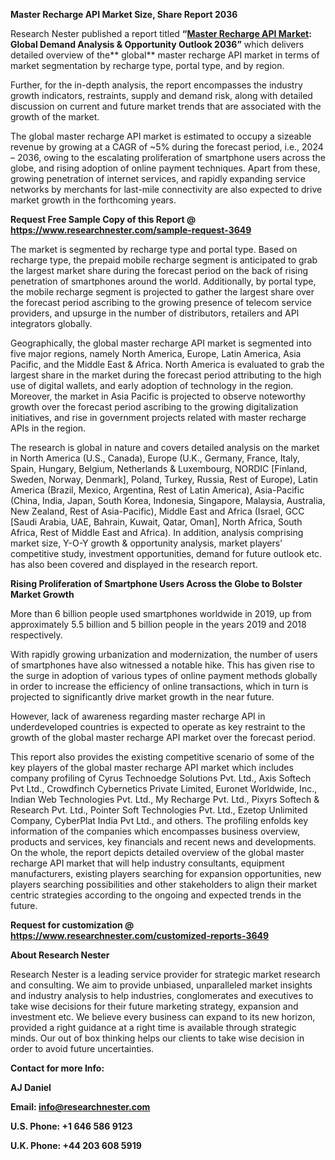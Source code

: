 ﻿**Master Recharge API Market <a name="_hlk85477504"></a>Size, Share Report 2036**

Research Nester published a report titled **“[Master Recharge API Market](https://www.researchnester.com/reports/master-recharge-api-market/3649): Global Demand Analysis & Opportunity Outlook 2036”** which delivers detailed overview of the** global** master recharge API market in terms of market segmentation by recharge type, portal type, and by region.

Further, for the in-depth analysis, the report encompasses the industry growth indicators, restraints, supply and demand risk, along with detailed discussion on current and future market trends that are associated with the growth of the market.

The global master recharge API market is estimated to occupy a sizeable revenue by growing at a CAGR of ~5% during the forecast period, i.e., 2024 – 2036, owing to the escalating proliferation of smartphone users across the globe, and rising adoption of online payment techniques. Apart from these, growing penetration of internet services, and rapidly expanding service networks by merchants for last-mile connectivity are also expected to drive market growth in the forthcoming years.

**Request Free Sample Copy of this Report @ <https://www.researchnester.com/sample-request-3649>** 

The market is segmented by recharge type and portal type. Based on recharge type, the prepaid mobile recharge segment is anticipated to grab the largest market share during the forecast period on the back of rising penetration of smartphones around the world. Additionally, by portal type, the mobile recharge segment is projected to gather the largest share over the forecast period ascribing to the growing presence of telecom service providers, and upsurge in the number of distributors, retailers and API integrators globally.

Geographically, the global master recharge API market is segmented into five major regions, namely North America, Europe, Latin America, Asia Pacific, and the Middle East & Africa. North America is evaluated to grab the largest share in the market during the forecast period attributing to the high use of digital wallets, and early adoption of technology in the region. Moreover, the market in Asia Pacific is projected to observe noteworthy growth over the forecast period ascribing to the growing digitalization initiatives, and rise in government projects related with master recharge APIs in the region. 

The research is global in nature and covers detailed analysis on the market in North America (U.S., Canada), Europe (U.K., Germany, France, Italy, Spain, Hungary, Belgium, Netherlands & Luxembourg, NORDIC [Finland, Sweden, Norway, Denmark], Poland, Turkey, Russia, Rest of Europe), Latin America (Brazil, Mexico, Argentina, Rest of Latin America), Asia-Pacific (China, India, Japan, South Korea, Indonesia, Singapore, Malaysia, Australia, New Zealand, Rest of Asia-Pacific), Middle East and Africa (Israel, GCC [Saudi Arabia, UAE, Bahrain, Kuwait, Qatar, Oman], North Africa, South Africa, Rest of Middle East and Africa). In addition, analysis comprising market size, Y-O-Y growth & opportunity analysis, market players’ competitive study, investment opportunities, demand for future outlook etc. has also been covered and displayed in the research report.

**Rising Proliferation of Smartphone Users Across the Globe to Bolster Market Growth**

More than 6 billion people used smartphones worldwide in 2019, up from approximately 5.5 billion and 5 billion people in the years 2019 and 2018 respectively.

With rapidly growing urbanization and modernization, the number of users of smartphones have also witnessed a notable hike. This has given rise to the surge in adoption of various types of online payment methods globally in order to increase the efficiency of online transactions, which in turn is projected to significantly drive market growth in the near future. 

However, lack of awareness regarding master recharge API in underdeveloped countries is expected to operate as key restraint to the growth of the global master recharge API market over the forecast period.

This report also provides the existing competitive scenario of some of the key players of the global master recharge API market which includes company profiling of Cyrus Technoedge Solutions Pvt. Ltd., Axis Softech Pvt Ltd., Crowdfinch Cybernetics Private Limited, Euronet Worldwide, Inc., Indian Web Technologies Pvt. Ltd., My Recharge Pvt. Ltd., Pixyrs Softech & Research Pvt. Ltd., Pointer Soft Technologies Pvt. Ltd., Ezetop Unlimited Company, CyberPlat India Pvt Ltd., and others. The profiling enfolds key information of the companies which encompasses business overview, products and services, key financials and recent news and developments. On the whole, the report depicts detailed overview of the global master recharge API market that will help industry consultants, equipment manufacturers, existing players searching for expansion opportunities, new players searching possibilities and other stakeholders to align their market centric strategies according to the ongoing and expected trends in the future.     

**Request for customization @ <https://www.researchnester.com/customized-reports-3649>**   

**About Research Nester**

Research Nester is a leading service provider for strategic market research and consulting. We aim to provide unbiased, unparalleled market insights and industry analysis to help industries, conglomerates and executives to take wise decisions for their future marketing strategy, expansion and investment etc. We believe every business can expand to its new horizon, provided a right guidance at a right time is available through strategic minds. Our out of box thinking helps our clients to take wise decision in order to avoid future uncertainties.

**Contact for more Info:**

**AJ Daniel**

**Email: info@researchnester.com**

**U.S. Phone: +1 646 586 9123** 

**U.K. Phone: +44 203 608 5919**
